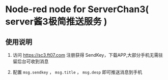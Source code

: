# Node-red node for ServerChan3( server酱3极简推送服务 )

## 使用说明

1. 访问 <https://sc3.ft07.com> 注册获得 SendKey，下载APP,大部分手机无需驻留后台可收到消息

1. 配置 `msg.sendkey` ， `msg.title` ， `msg.desp` 即可推送消息到手机